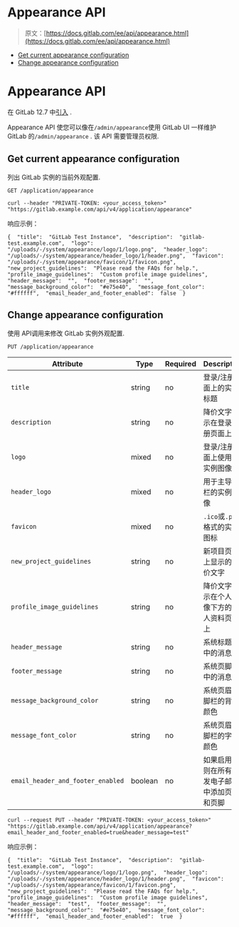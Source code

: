 # Appearance API

> 原文：[https://docs.gitlab.com/ee/api/appearance.html](https://docs.gitlab.com/ee/api/appearance.html)

*   [Get current appearance configuration](#get-current-appearance-configuration)
*   [Change appearance configuration](#change-appearance-configuration)

# Appearance API[](#appearance-api-core-only "Permalink")

在 GitLab 12.7 中[引入](https://gitlab.com/gitlab-org/gitlab/-/issues/16647) .

Appearance API 使您可以像在`/admin/appearance`使用 GitLab UI 一样维护 GitLab 的`/admin/appearance` . 该 API 需要管理员权限.

## Get current appearance configuration[](#get-current-appearance-configuration "Permalink")

列出 GitLab 实例的当前外观配置.

```
GET /application/appearance 
```

```
curl --header "PRIVATE-TOKEN: <your_access_token>" "https://gitlab.example.com/api/v4/application/appearance" 
```

响应示例：

```
{  "title":  "GitLab Test Instance",  "description":  "gitlab-test.example.com",  "logo":  "/uploads/-/system/appearance/logo/1/logo.png",  "header_logo":  "/uploads/-/system/appearance/header_logo/1/header.png",  "favicon":  "/uploads/-/system/appearance/favicon/1/favicon.png",  "new_project_guidelines":  "Please read the FAQs for help.",  "profile_image_guidelines":  "Custom profile image guidelines",  "header_message":  "",  "footer_message":  "",  "message_background_color":  "#e75e40",  "message_font_color":  "#ffffff",  "email_header_and_footer_enabled":  false  } 
```

## Change appearance configuration[](#change-appearance-configuration "Permalink")

使用 API​​调用来修改 GitLab 实例外观配置.

```
PUT /application/appearance 
```

| Attribute | Type | Required | Description |
| --- | --- | --- | --- |
| `title` | string | no | 登录/注册页面上的实例标题 |
| `description` | string | no | 降价文字显示在登录/注册页面上 |
| `logo` | mixed | no | 登录/注册页面上使用的实例图像 |
| `header_logo` | mixed | no | 用于主导航栏的实例图像 |
| `favicon` | mixed | no | `.ico`或`.png`格式的实例图标 |
| `new_project_guidelines` | string | no | 新项目页面上显示的降价文字 |
| `profile_image_guidelines` | string | no | 降价文字显示在个人头像下方的个人资料页面上 |
| `header_message` | string | no | 系统标题栏中的消息 |
| `footer_message` | string | no | 系统页脚栏中的消息 |
| `message_background_color` | string | no | 系统页眉/页脚栏的背景颜色 |
| `message_font_color` | string | no | 系统页眉/页脚栏的字体颜色 |
| `email_header_and_footer_enabled` | boolean | no | 如果启用，则在所有外发电子邮件中添加页眉和页脚 |

```
curl --request PUT --header "PRIVATE-TOKEN: <your_access_token>" "https://gitlab.example.com/api/v4/application/appearance?email_header_and_footer_enabled=true&header_message=test" 
```

响应示例：

```
{  "title":  "GitLab Test Instance",  "description":  "gitlab-test.example.com",  "logo":  "/uploads/-/system/appearance/logo/1/logo.png",  "header_logo":  "/uploads/-/system/appearance/header_logo/1/header.png",  "favicon":  "/uploads/-/system/appearance/favicon/1/favicon.png",  "new_project_guidelines":  "Please read the FAQs for help.",  "profile_image_guidelines":  "Custom profile image guidelines",  "header_message":  "test",  "footer_message":  "",  "message_background_color":  "#e75e40",  "message_font_color":  "#ffffff",  "email_header_and_footer_enabled":  true  } 
```